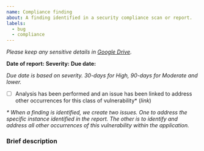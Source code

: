 ```yaml
---
name: Compliance finding
about: A finding identified in a security compliance scan or report.
labels:
  - bug
  - compliance
---
```


_Please keep any sensitive details in [Google Drive](https://docs.google.com/document/d/1rW0VOzfCrjXOI0O1gTAOm225_fTbu5Cjrg7yJTYYBBg/edit)._

**Date of report:** 
**Severity:**
**Due date:** 

_Due date is based on severity. 30-days for High, 90-days for Moderate and lower._

- [ ] Analysis has been performed and an issue has been linked to address other occurrences for this class of vulnerability\* (_link_)

_\* When a finding is identified, we create two issues. One to address the specific instance identified in the report. The other is to identify and address all other occurrences of this vulnerability within the application._

### Brief description
<!-- Please link to the Google Doc heading describing this issue -->
